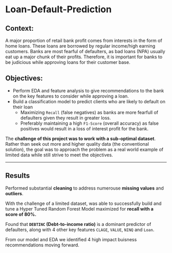 # Loan-Default-Prediction
## **Context:**
A major proportion of retail bank profit comes from interests in the form of home loans. These loans are borrowed by regular income/high earning customers. Banks are most fearful of defaulters, as bad loans (NPA) usually eat up a major chunk of their profits. Therefore, it is important for banks to be judicious while approving loans for their customer base.

## **Objectives:**
* Perform EDA and feature analysis to give recommendations to the bank on the key features to consider while approving a loan.
* Build a classification model to predict clients who are likely to default on their loan
    * Maximizing `Recall` (false negatives) as banks are more fearfull of defaulters given they result in greater loss. 
    * Preferably maintaining a high `F1-Score` (overall accuracy) as false positives would result in a loss of interest profit for the bank. 

The **challenge of this project was to work with a sub-optimal dataset**. Rather than seek out more and higher quality data (the conventional solution), the goal was to approach the problem as a real world example of limited data while still strive to meet the objectives.

--------------------------------
## **Results**
Performed substantial **cleaning** to address numerouse **missing values** and **outliers**.

With the challenge of a limited dataset, was able to successfully build and tune a Hyper Tuned Random Forest Model maximized for **recall with a score of 80%.**

Found that **`DEBTINC` (Debt-to-income ratio)** is a dominant predictor of defaulters, along with 4 other key features `CLAGE`, `VALUE`, `NINQ` and `Loan`.

From our model and EDA we identified 4 high impact buisness recommendations moving forward.
